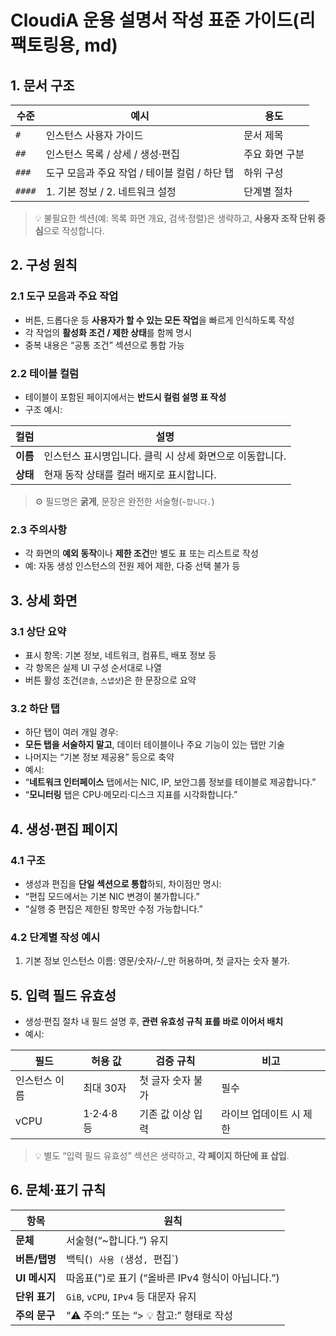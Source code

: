 # CloudiA 운용 설명서 작성 표준 가이드(리팩토링용, md)

  ## 1. 문서 구조

  | 수준 | 예시 | 용도 |
  |------|------|------|
  | `#` | 인스턴스 사용자 가이드 | 문서 제목 |
  | `##` | 인스턴스 목록 / 상세 / 생성·편집 | 주요 화면 구분 |
  | `###` | 도구 모음과 주요 작업 / 테이블 컬럼 / 하단 탭 | 하위 구성 |
  | `####` | 1. 기본 정보 / 2. 네트워크 설정 | 단계별 절차 |

  > 💡 불필요한 섹션(예: 목록 화면 개요, 검색·정렬)은 생략하고, **사용자 조작 단위 중심**으로 작성합니다.

  ## 2. 구성 원칙

  ### 2.1 도구 모음과 주요 작업
  - 버튼, 드롭다운 등 **사용자가 할 수 있는 모든 작업**을 빠르게 인식하도록 작성
  - 각 작업의 **활성화 조건 / 제한 상태**를 함께 명시
  - 중복 내용은 “공통 조건” 섹션으로 통합 가능

  ### 2.2 테이블 컬럼
  - 테이블이 포함된 페이지에서는 **반드시 컬럼 설명 표 작성**
  - 구조 예시:

  | 컬럼 | 설명 |
  |------|------|
  | **이름** | 인스턴스 표시명입니다. 클릭 시 상세 화면으로 이동합니다. |
  | **상태** | 현재 동작 상태를 컬러 배지로 표시합니다. |

  > ⚙️ 필드명은 **굵게**, 문장은 완전한 서술형(`~합니다.`)

  ### 2.3 주의사항
  - 각 화면의 **예외 동작**이나 **제한 조건**만 별도 표 또는 리스트로 작성
  - 예: 자동 생성 인스턴스의 전원 제어 제한, 다중 선택 불가 등

  ## 3. 상세 화면

  ### 3.1 상단 요약
  - 표시 항목: 기본 정보, 네트워크, 컴퓨트, 배포 정보 등
  - 각 항목은 실제 UI 구성 순서대로 나열
  - 버튼 활성 조건(`콘솔`, `스냅샷`)은 한 문장으로 요약

  ### 3.2 하단 탭
  - 하단 탭이 여러 개일 경우:
  - **모든 탭을 서술하지 말고**, 데이터 테이블이나 주요 기능이 있는 탭만 기술
  - 나머지는 “기본 정보 제공용” 등으로 축약
  - 예시:
  - “**네트워크 인터페이스** 탭에서는 NIC, IP, 보안그룹 정보를 테이블로 제공합니다.”
  - “**모니터링** 탭은 CPU·메모리·디스크 지표를 시각화합니다.”

  ## 4. 생성·편집 페이지

  ### 4.1 구조
  - 생성과 편집을 **단일 섹션으로 통합**하되, 차이점만 명시:
  - “편집 모드에서는 기본 NIC 변경이 불가합니다.”
  - “실행 중 편집은 제한된 항목만 수정 가능합니다.”

  ### 4.2 단계별 작성 예시
  1. 기본 정보
  인스턴스 이름: 영문/숫자/-/_만 허용하며, 첫 글자는 숫자 불가.

  ## 5. 입력 필드 유효성

  - 생성·편집 절차 내 필드 설명 후, **관련 유효성 규칙 표를 바로 이어서 배치**
  - 예시:

  | 필드 | 허용 값 | 검증 규칙 | 비고 |
  |------|----------|------------|------|
  | 인스턴스 이름 | 최대 30자 | 첫 글자 숫자 불가 | 필수 |
  | vCPU | 1·2·4·8 등 | 기존 값 이상 입력 | 라이브 업데이트 시 제한 |

  > 💡 별도 “입력 필드 유효성” 섹션은 생략하고, **각 페이지 하단에 표 삽입**.

  ## 6. 문체·표기 규칙

  | 항목 | 원칙 |
  |------|------|
  | **문체** | 서술형(“~합니다.”) 유지 |
  | **버튼/탭명** | 백틱(`) 사용 (`생성`, `편집`) |
  | **UI 메시지** | 따옴표(")로 표기 (“올바른 IPv4 형식이 아닙니다.”) |
  | **단위 표기** | `GiB`, `vCPU`, `IPv4` 등 대문자 유지 |
  | **주의 문구** | “⚠️ 주의:” 또는 “> 💡 참고:” 형태로 작성 |